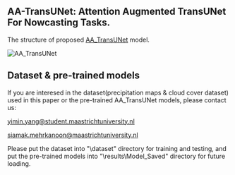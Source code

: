 AA-TransUNet: Attention Augmented TransUNet For Nowcasting Tasks.
---

The structure of proposed [AA_TransUNet](https://github.com/YangYimin98/AA-TransUNet/blob/main/AA_TransUNet.png) model.

![AA_TransUNet](https://user-images.githubusercontent.com/67627410/149968662-d3a732b3-b0b9-4285-84f4-a5e6995d7e8a.png)

Dataset & pre-trained models
---
If you are interesed in the dataset(precipitation maps & cloud cover dataset) used in this paper or the pre-trained AA_TransUNet models, please contact us:

yimin.yang@student.maastrichtuniversity.nl

siamak.mehrkanoon@maastrichtuniversity.nl

Please put the dataset into "\dataset" directory for training and testing, and put the pre-trained models into "\results\Model_Saved" directory for future loading.
